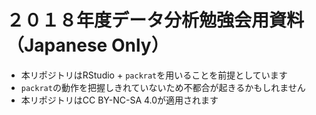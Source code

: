 # ２０１８年度データ分析勉強会用資料（Japanese Only）

* 本リポジトリはRStudio + `packrat`を用いることを前提としています
* `packrat`の動作を把握しきれていないため不都合が起きるかもしれません
* 本リポジトリはCC BY-NC-SA 4.0が適用されます
